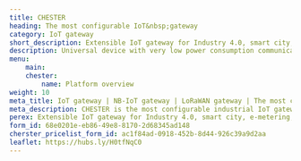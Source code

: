 ```yaml
---
title: CHESTER
heading: The most configurable IoT&nbsp;gateway
category: IoT gateway
short_description: Extensible IoT gateway for Industry 4.0, smart city, e-metering, and agricultural applications.
description: Universal device with very low power consumption communicating via LPWAN. It allows the connection of other external elements via a number of interfaces.
menu:
    main:
    chester:
        name: Platform overview
weight: 10
meta_title: IoT gateway | NB-IoT gateway | LoRaWAN gateway | The most configurable gateway CHESTER by HARDWARIO
meta_description: CHESTER is the most configurable industrial IoT gateway for Industry 4.0, smart city, remote metering, and agricultural applications. The device connects sensors, actuators, PLC controllers, and other devices to the internet through the LPWAN communication technologies. CHESTER features a robust, waterproof, IP67-rated enclosure for harsh environmental conditions. In addition, its wide operating temperature range and battery-optimized power consumption enable outdoor deployment. 
perex: Extensible IoT gateway for Industry 4.0, smart city, e-metering, and agricultural applications. CHESTER connects sensors, actuators, PLC controllers, and other devices to the internet. Flexible power supply and LPWAN communication technologies enable reliable connectivity from distant and deep indoor places.
form_id: 68e0201e-eb86-49e8-8170-2d68345ad148
cherster_pricelist_form_id: ac1f84ad-0918-452b-8d44-926c39a9d2aa
leaflet: https://hubs.ly/H0tfNqC0
---
```

